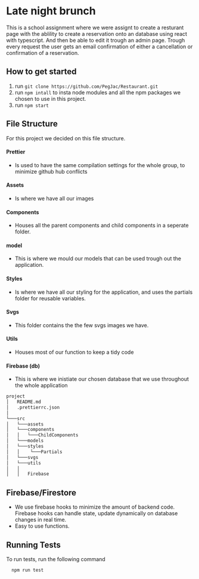 # Late night brunch

This is a school assignment where we were assignt to create a resturant page with the ablility to create a reservation onto an database using react with typescript. And then be able to edit it trough an admin page. Trough every request the user gets an email confirmation of either a cancellation or confirmation of a reservation.

## How to get started

1.  run `git clone https://github.com/PegJac/Restaurant.git`
2.  run `npm intall` to insta node modules and all the npm packages we chosen to use in this project.
3.  run `npm start`

## File Structure

For this project we decided on this file structure.

#### Prettier

- Is used to have the same compilation settings for the whole group, to minimize github hub conflicts

#### Assets

- Is where we have all our images

#### Components

- Houses all the parent components and child components in a seperate folder.

#### model

- This is where we mould our models that can be used trough out the application.

#### Styles

- Is where we have all our styling for the application, and uses the partials folder for reusable variables.

#### Svgs

- This folder contains the the few svgs images we have.

#### Utils

- Houses most of our function to keep a tidy code

#### Firebase (db)

- This is where we inistiate our chosen database that we use throughout the whole application

```bash
project
│   README.md
│   .prettierrc.json
│
└───src
│   └───assets
│   └───components
│   │   └───ChildComponents
│   └───models
│   └───styles
│   │    └───Partials
│   └───svgs
│   └───utils
│   │
│   │   Firebase

```

## Firebase/Firestore
- We use firebase hooks to minimize the amount of backend code. Firebase hooks can handle state, update dynamically on database changes in real time. 
- Easy to use functions.

## Running Tests

To run tests, run the following command

```bash
  npm run test
```
